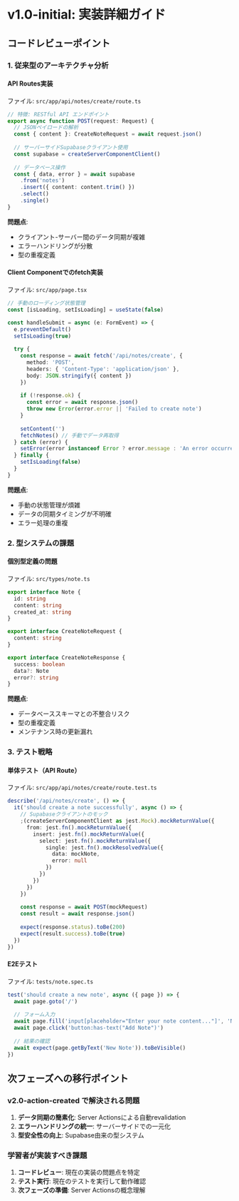 # v1.0-initial: 実装詳細ガイド

## コードレビューポイント

### 1. 従来型のアーキテクチャ分析

#### API Routes実装
ファイル: `src/app/api/notes/create/route.ts`

```typescript
// 特徴: RESTful API エンドポイント
export async function POST(request: Request) {
  // JSONペイロードの解析
  const { content }: CreateNoteRequest = await request.json()
  
  // サーバーサイドSupabaseクライアント使用
  const supabase = createServerComponentClient()
  
  // データベース操作
  const { data, error } = await supabase
    .from('notes')
    .insert({ content: content.trim() })
    .select()
    .single()
}
```

**問題点**:
- クライアント-サーバー間のデータ同期が複雑
- エラーハンドリングが分散
- 型の重複定義

#### Client Componentでのfetch実装
ファイル: `src/app/page.tsx`

```typescript
// 手動のローディング状態管理
const [isLoading, setIsLoading] = useState(false)

const handleSubmit = async (e: FormEvent) => {
  e.preventDefault()
  setIsLoading(true)
  
  try {
    const response = await fetch('/api/notes/create', {
      method: 'POST',
      headers: { 'Content-Type': 'application/json' },
      body: JSON.stringify({ content })
    })
    
    if (!response.ok) {
      const error = await response.json()
      throw new Error(error.error || 'Failed to create note')
    }
    
    setContent('')
    fetchNotes() // 手動でデータ再取得
  } catch (error) {
    setError(error instanceof Error ? error.message : 'An error occurred')
  } finally {
    setIsLoading(false)
  }
}
```

**問題点**:
- 手動の状態管理が煩雑
- データの同期タイミングが不明確
- エラー処理の重複

### 2. 型システムの課題

#### 個別型定義の問題
ファイル: `src/types/note.ts`

```typescript
export interface Note {
  id: string
  content: string
  created_at: string
}

export interface CreateNoteRequest {
  content: string
}

export interface CreateNoteResponse {
  success: boolean
  data?: Note
  error?: string
}
```

**問題点**:
- データベーススキーマとの不整合リスク
- 型の重複定義
- メンテナンス時の更新漏れ

### 3. テスト戦略

#### 単体テスト（API Route）
ファイル: `src/app/api/notes/create/route.test.ts`

```typescript
describe('/api/notes/create', () => {
  it('should create a note successfully', async () => {
    // Supabaseクライアントのモック
    ;(createServerComponentClient as jest.Mock).mockReturnValue({
      from: jest.fn().mockReturnValue({
        insert: jest.fn().mockReturnValue({
          select: jest.fn().mockReturnValue({
            single: jest.fn().mockResolvedValue({
              data: mockNote,
              error: null
            })
          })
        })
      })
    })
    
    const response = await POST(mockRequest)
    const result = await response.json()
    
    expect(response.status).toBe(200)
    expect(result.success).toBe(true)
  })
})
```

#### E2Eテスト
ファイル: `tests/note.spec.ts`

```typescript
test('should create a new note', async ({ page }) => {
  await page.goto('/')
  
  // フォーム入力
  await page.fill('input[placeholder="Enter your note content..."]', 'New Note')
  await page.click('button:has-text("Add Note")')
  
  // 結果の確認
  await expect(page.getByText('New Note')).toBeVisible()
})
```

## 次フェーズへの移行ポイント

### v2.0-action-created で解決される問題

1. **データ同期の簡素化**: Server Actionsによる自動revalidation
2. **エラーハンドリングの統一**: サーバーサイドでの一元化
3. **型安全性の向上**: Supabase由来の型システム

### 学習者が実装すべき課題

1. **コードレビュー**: 現在の実装の問題点を特定
2. **テスト実行**: 現在のテストを実行して動作確認
3. **次フェーズの準備**: Server Actionsの概念理解
